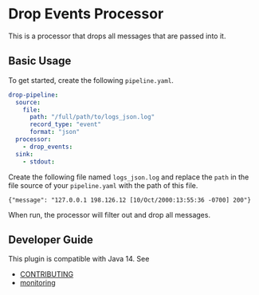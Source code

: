 # Drop Events Processor
This is a processor that drops all messages that are passed into it.

## Basic Usage
To get started, create the following `pipeline.yaml`.
```yaml
drop-pipeline:
  source:
    file:
      path: "/full/path/to/logs_json.log"
      record_type: "event"
      format: "json"
  processor:
    - drop_events:
  sink:
    - stdout:
```

Create the following file named `logs_json.log` and replace the `path` in the file source of your `pipeline.yaml` with the path of this file.

```
{"message": "127.0.0.1 198.126.12 [10/Oct/2000:13:55:36 -0700] 200"}
```

When run, the processor will filter out and drop all messages.

## Developer Guide
This plugin is compatible with Java 14. See
- [CONTRIBUTING](https://github.com/opensearch-project/data-prepper/blob/main/CONTRIBUTING.md)
- [monitoring](https://github.com/opensearch-project/data-prepper/blob/main/docs/monitoring.md)
